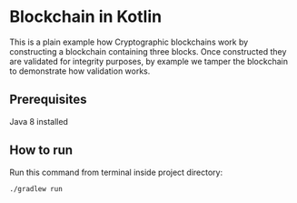 # Blockchain in Kotlin

This is a plain example how Cryptographic blockchains work by constructing a blockchain containing three blocks.
Once constructed they are validated for integrity purposes, by example we tamper the blockchain to demonstrate how validation works.

## Prerequisites

Java 8 installed

## How to run

Run this command from terminal inside project directory:
```
./gradlew run
```

